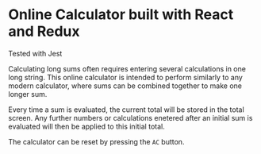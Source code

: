 # Online Calculator built with React and Redux

Tested with Jest

Calculating long sums often requires entering several calculations in one long string. This online calculator is intended to perform similarly to any modern calculator, where sums can be combined together to make one longer sum.

Every time a sum is evaluated, the current total will be stored in the total screen. Any further numbers or calculations enetered after an initial sum is evaluated will then be applied to this initial total.

The calculator can be reset by pressing the ```AC``` button.
